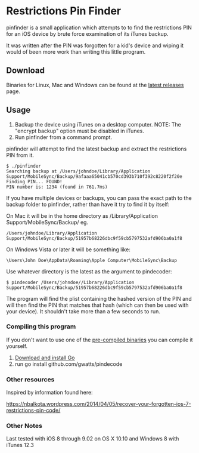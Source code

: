 # Restrictions Pin Finder

pinfinder is a small application which attempts to to find the restrictions PIN 
for an iOS device by brute force examination of its iTunes backup.

It was written after the PIN was forgotten for a kid's device and wiping it 
would of been more work than writing this little program.

## Download

Binaries for Linux, Mac and Windows can be found at the
[latest releases](https://github.com/gwatts/pinfinder/releases) page.

## Usage

1.  Backup the device using iTunes on a desktop computer.  NOTE: The "encrypt backup" option 
must be disabled in iTunes.
2. Run pinfinder from a command prompt.

pinfinder will attempt to find the latest backup and extract the restrictions PIN from it.

```
$ ./pinfinder
Searching backup at /Users/johndoe/Library/Application Support/MobileSync/Backup/9afaaa65041cb570cd393b710f392c8220f2f20e
Finding PIN... FOUND!
PIN number is: 1234 (found in 761.7ms)
```

If you have multiple devices or backups, you can pass the exact path to the backup folder to
pinfinder, rather than have it try to find it by itself:

On Mac it will be in the home directory as /Library/Application Support/MobileSync/Backup/<something>
eg.

```
/Users/johndoe/Library/Application Support/MobileSync/Backup/51957b68226dbc9f59cb5797532afd906ba0a1f8
```

On Windows Vista or later it will be something like:

```
\Users\John Doe\AppData\Roaming\Apple Computer\MobileSync\Backup
```

Use whatever directory is the latest as the argument to pindecoder:

```
$ pindecoder /Users/johndoe//Library/Application Support/MobileSync/Backup/51957b68226dbc9f59cb5797532afd906ba0a1f8
```

The program will find the plist containing the hashed version of the PIN and will then find
the PIN that matches that hash (which can then be used with your device).
It shouldn't take more than a few seconds to run.


### Compiling this program

If you don't want to use one of the [pre-compiled binaries](https://github.com/gwatts/pinfinder/releases)
you can compile it yourself.

1. [Download and install Go](https://golang.org/doc/install)
2. run go install github.com/gwatts/pindecode

### Other resources

Inspired by information found here:

https://nbalkota.wordpress.com/2014/04/05/recover-your-forgotten-ios-7-restrictions-pin-code/


### Other Notes

Last tested with iOS 8 through 9.02 on OS X 10.10 and Windows 8 with iTunes 12.3
